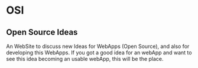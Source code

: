 OSI
===

Open Source Ideas
-----------------
An WebSite to discuss new Ideas for WebApps (Open Source),
and also for developing this WebApps.
If you got a good idea for an webApp and want to see this
idea becoming an usable webApp, this will be the place.